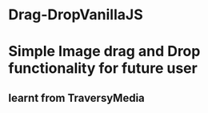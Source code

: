 # Drag-DropVanillaJS

# Simple Image drag and Drop functionality for future user
## learnt from TraversyMedia 

